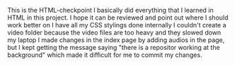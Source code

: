 This is the HTML-checkpoint
I basically did everything that I learned in HTML in this project.
I hope it can be reviewed and point out where I should work better on
I have all my CSS stylings done internally
I couldn't create a video folder because the video files are too heavy and they slowed down my laptop
I made changes in the index page by adding audios in the page, but I kept getting the message saying "there is a repositor working at the background" which made it difficult for me to commit my changes.

